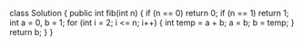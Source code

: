 class Solution {
    public int fib(int n) {
        if (n == 0) return 0;
        if (n == 1) return 1;
        int a = 0, b = 1;
        for (int i = 2; i <= n; i++) {
            int temp = a + b;
            a = b;
            b = temp;
        }
        return b;
    }
}
